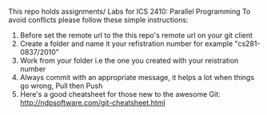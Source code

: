 This repo holds assignments/ Labs for ICS 2410: Parallel Programming
To avoid conflicts please follow these simple instructions:
1. Before set the remote url to the this repo's remote url on your git client
2. Create a folder and name it your refistration number for example "cs281-0837/2010"
3. Work from your folder i.e the one you created with your reistration number
4. Always commit with an appropriate message, it helps a lot when things go wrong, Pull then Push
5. Here's a good cheatsheet for those new to the awesome Git: http://ndpsoftware.com/git-cheatsheet.html

